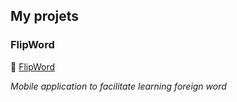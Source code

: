 ## My projets

### FlipWord

📱 [FlipWord](https://flipword.io/)

_Mobile application to facilitate learning foreign word_
